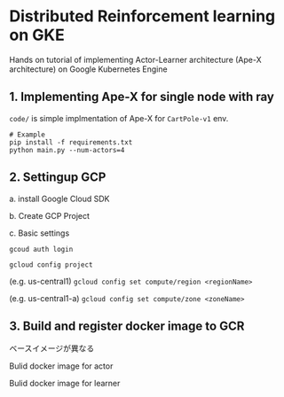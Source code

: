 # Distributed Reinforcement learning on GKE

Hands on tutorial of implementing Actor-Learner architecture (Ape-X architecture) on Google Kubernetes Engine


## 1. Implementing Ape-X for single node with ray

`code/` is simple implmentation of Ape-X for `CartPole-v1` env.

```
# Example
pip install -f requirements.txt
python main.py --num-actors=4
```

## 2. Settingup GCP

a. install Google Cloud SDK

b. Create GCP Project

c. Basic settings

`gcoud auth login`

`gcloud config project`

(e.g. us-central1)
`gcloud config set compute/region <regionName>`

(e.g. us-central1-a)
`gcloud config set compute/zone <zoneName>`

## 3. Build and register docker image to GCR

ベースイメージが異なる

Bulid docker image for actor

Bulid docker image for learner



